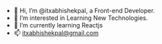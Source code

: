 - 👋 Hi, I’m @itxabhishekpal, a Front-end Developer.
- 👀 I’m interested in Learning New Technologies.
- 🌱 I’m currently learning Reactjs
- 📫 itxabhishekpal@gmail.com

<!---
itxabhishekpal/itxabhishekpal is a ✨ special ✨ repository because its `README.md` (this file) appears on your GitHub profile.
You can click the Preview link to take a look at your changes.
--->
